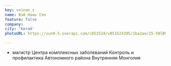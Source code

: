 ```yaml
---
key: veinan_s
name: Вэй Нань Сяо
feature: false
company: 
city: 'Китай'
photoURL: https://sun9-5.userapi.com/c851524/v851524395/1ba2ae/25-50lB9T3U.jpg

---
```

- магистр Центра комплексных заболеваний Контроль и профилактика Автономного района Внутренняя Монголия